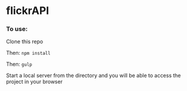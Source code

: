 # flickrAPI
### To use:
Clone this repo

Then: ```npm install```

Then: ```gulp```

Start a local server from the directory and you will be able to access the project in your browser

